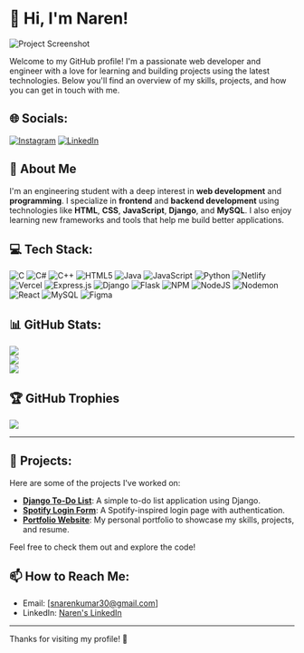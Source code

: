 # 👋 Hi, I'm Naren!

<img src="https://drive.google.com/uc?id=1KD60LUZw98ktInAJcb9ivElK0W8dEFgS" alt="Project Screenshot" />


Welcome to my GitHub profile! I'm a passionate web developer and engineer with a love for learning and building projects using the latest technologies. Below you'll find an overview of my skills, projects, and how you can get in touch with me.

## 🌐 Socials:
[![Instagram](https://img.shields.io/badge/Instagram-%23E4405F.svg?logo=Instagram&logoColor=white)](https://www.instagram.com/naren_kumar_s/)
[![LinkedIn](https://img.shields.io/badge/LinkedIn-%230077B5.svg?logo=linkedin&logoColor=white)](https://www.linkedin.com/in/s-naren-kumar-1b2471280/)

## 🚀 About Me
I'm an engineering student with a deep interest in **web development** and **programming**. I specialize in **frontend** and **backend development** using technologies like **HTML**, **CSS**, **JavaScript**, **Django**, and **MySQL**. I also enjoy learning new frameworks and tools that help me build better applications.

## 💻 Tech Stack:
![C](https://img.shields.io/badge/c-%2300599C.svg?style=for-the-badge&logo=c&logoColor=white)
![C#](https://img.shields.io/badge/c%23-%23239120.svg?style=for-the-badge&logo=csharp&logoColor=white)
![C++](https://img.shields.io/badge/c++-%2300599C.svg?style=for-the-badge&logo=c%2B%2B&logoColor=white)
![HTML5](https://img.shields.io/badge/html5-%23E34F26.svg?style=for-the-badge&logo=html5&logoColor=white)
![Java](https://img.shields.io/badge/java-%23ED8B00.svg?style=for-the-badge&logo=openjdk&logoColor=white)
![JavaScript](https://img.shields.io/badge/javascript-%23323330.svg?style=for-the-badge&logo=javascript&logoColor=%23F7DF1E)
![Python](https://img.shields.io/badge/python-3670A0?style=for-the-badge&logo=python&logoColor=ffdd54)
![Netlify](https://img.shields.io/badge/netlify-%23000000.svg?style=for-the-badge&logo=netlify&logoColor=#00C7B7)
![Vercel](https://img.shields.io/badge/vercel-%23000000.svg?style=for-the-badge&logo=vercel&logoColor=white)
![Express.js](https://img.shields.io/badge/express.js-%23404d59.svg?style=for-the-badge&logo=express&logoColor=%2361DAFB)
![Django](https://img.shields.io/badge/django-%23092E20.svg?style=for-the-badge&logo=django&logoColor=white)
![Flask](https://img.shields.io/badge/flask-%23000.svg?style=for-the-badge&logo=flask&logoColor=white)
![NPM](https://img.shields.io/badge/NPM-%23CB3837.svg?style=for-the-badge&logo=npm&logoColor=white)
![NodeJS](https://img.shields.io/badge/node.js-6DA55F?style=for-the-badge&logo=node.js&logoColor=white)
![Nodemon](https://img.shields.io/badge/NODEMON-%23323330.svg?style=for-the-badge&logo=nodemon&logoColor=%BBDEAD)
![React](https://img.shields.io/badge/react-%2320232a.svg?style=for-the-badge&logo=react&logoColor=%2361DAFB)
![MySQL](https://img.shields.io/badge/mysql-4479A1.svg?style=for-the-badge&logo=mysql&logoColor=white)
![Figma](https://img.shields.io/badge/figma-%23F24E1E.svg?style=for-the-badge&logo=figma&logoColor=white)

## 📊 GitHub Stats:
![](https://github-readme-stats.vercel.app/api?username=Snarenkumar&theme=material-palenight&hide_border=false&include_all_commits=true&count_private=true)<br/>
![](https://github-readme-streak-stats.herokuapp.com/?user=Snarenkumar&theme=material-palenight&hide_border=false)<br/>
![](https://github-readme-stats.vercel.app/api/top-langs/?username=Snarenkumar&theme=material-palenight&hide_border=false&include_all_commits=true&count_private=true&layout=compact)

## 🏆 GitHub Trophies
![](https://github-profile-trophy.vercel.app/?username=Snarenkumar&theme=radical&no-frame=false&no-bg=false&margin-w=4)


---

## 🌟 Projects:
Here are some of the projects I've worked on:

- **[Django To-Do List](https://narenkumar3098.pythonanywhere.com/)**: A simple to-do list application using Django.
- **[Spotify Login Form](https://narensporttify.pythonanywhere.com/)**: A Spotify-inspired login page with authentication.
- **[Portfolio Website](https://portfolio-website-gold-phi.vercel.app/)**: My personal portfolio to showcase my skills, projects, and resume.

Feel free to check them out and explore the code!

## 📫 How to Reach Me:
- Email: [snarenkumar30@gmail.com]
- LinkedIn: [Naren's LinkedIn](https://www.linkedin.com/in/s-naren-kumar-1b2471280/)


---

Thanks for visiting my profile! 🙌
